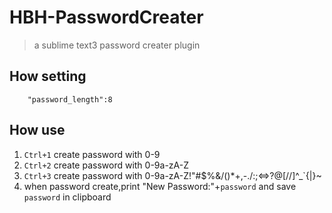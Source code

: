 # HBH-PasswordCreater
> a sublime text3 password creater plugin

## How setting
```
    "password_length":8
```

## How use
1. `Ctrl+1` create password with 0-9
2. `Ctrl+2` create password with 0-9a-zA-Z
3. `Ctrl+3` create password with 0-9a-zA-Z!"#$%&/()*+,-./:;<=>?@[//]^_`{|}~
4. when password create,print "New Password:"+`password` and save `password` in clipboard

